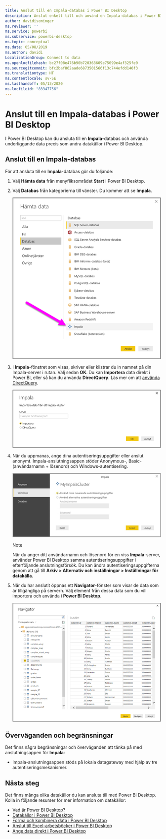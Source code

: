 ```yaml
---
title: Anslut till en Impala-databas i Power BI Desktop
description: Anslut enkelt till och använd en Impala-databas i Power BI Desktop
author: davidiseminger
ms.reviewer: ''
ms.service: powerbi
ms.subservice: powerbi-desktop
ms.topic: conceptual
ms.date: 05/08/2019
ms.author: davidi
LocalizationGroup: Connect to data
ms.openlocfilehash: bc27f08e476b90b720368609e75099e4af325fe0
ms.sourcegitcommit: bfc2baf862aade6873501566f13c744efdd146f3
ms.translationtype: HT
ms.contentlocale: sv-SE
ms.lasthandoff: 05/13/2020
ms.locfileid: "83347756"
---
```

# <a name="connect-to-an-impala-database-in-power-bi-desktop"></a>Anslut till en Impala-databas i Power BI Desktop
I Power BI Desktop kan du ansluta till en **Impala**-databas och använda underliggande data precis som andra datakällor i Power BI Desktop.

## <a name="connect-to-an-impala-database"></a>Anslut till en Impala-databas
För att ansluta till en **Impala**-databas gör du följande: 

1. Välj **Hämta data** från menyfliksområdet **Start** i Power BI Desktop. 

2. Välj **Databas** från kategorierna till vänster. Du kommer att se **Impala**.

    ![Hämta data](media/desktop-connect-impala/connect_impala_2.png)

3. I **Impala**-fönstret som visas, skriver eller klistrar du in namnet på din Impala-server i rutan. Välj sedan **OK**. Du kan **Importera** data direkt i Power BI, eller så kan du använda **DirectQuery**. Läs mer om att [använda DirectQuery](desktop-use-directquery.md).

    ![Impala-fönstret](media/desktop-connect-impala/connect_impala_3a.png)

4. När du uppmanas, ange dina autentiseringsuppgifter eller anslut anonymt. Impala-anslutningsappen stöder Anonymous-, Basic- (användarnamn + lösenord) och Windows-autentisering.

    ![Impala-anslutningsapp](media/desktop-connect-impala/connect_impala_4.png)

    > [!NOTE]
    > När du anger ditt användarnamn och lösenord för en viss **Impala**-server, använder Power BI Desktop samma autentiseringsuppgifter i efterföljande anslutningsförsök. Du kan ändra autentiseringsuppgifterna genom att gå till **Arkiv > Alternativ och inställningar > Inställningar för datakälla**.


5. När du har anslutit öppnas ett **Navigator**-fönster som visar de data som är tillgängliga på servern. Välj element från dessa data som du vill importera och använda i **Power BI Desktop**.

    ![Navigatorfönstret](media/desktop-connect-impala/connect_impala_5.png)

## <a name="considerations-and-limitations"></a>Överväganden och begränsningar
Det finns några begränsningar och överväganden att tänka på med anslutningsappen för **Impala**:

* Impala-anslutningsappen stöds på lokala datagateway med hjälp av tre autentiseringsmekanismer.

## <a name="next-steps"></a>Nästa steg
Det finns många olika datakällor du kan ansluta till med Power BI Desktop. Kolla in följande resurser för mer information om datakällor:

* [Vad är Power BI Desktop?](../fundamentals/desktop-what-is-desktop.md)
* [Datakällor i Power BI Desktop](desktop-data-sources.md)
* [Forma och kombinera data i Power BI Desktop](desktop-shape-and-combine-data.md)
* [Anslut till Excel-arbetsböcker i Power BI Desktop](desktop-connect-excel.md)   
* [Ange data direkt i Power BI Desktop](desktop-enter-data-directly-into-desktop.md)   
